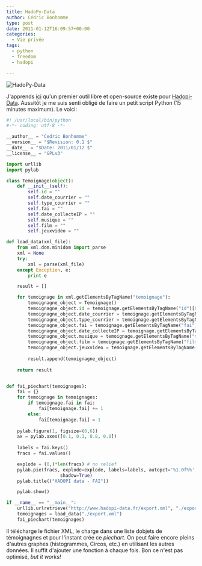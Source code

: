 ```yaml
---
title: HadoPy-Data
author: Cédric Bonhomme
type: post
date: 2011-01-12T16:09:57+00:00
categories:
  - Vie privée
tags:
  - python
  - freedom
  - hadopi

---
```

![HadoPy-Data](/images/blog/2011/01/hadopi-data_piechart.png)

J'apprends [ici][1] qu'un premier outil libre et open-source existe pour
[Hadopi-Data][2]. Aussitôt je me suis senti obligé de faire un petit script
Python (15 minutes maximum). Le voici:

```python
#! /usr/local/bin/python
#-*- coding: utf-8 -*-

__author__ = "Cedric Bonhomme"
__version__ = "$Revision: 0.1 $"
__date__ = "$Date: 2011/01/12 $"
__license__ = "GPLv3"

import urllib
import pylab

class Temoignage(object):
    def __init__(self):
        self.id = ""
        self.date_courrier = ""
        self.type_courrier = ""
        self.fai = ""
        self.date_collecteIP = ""
        self.musique = ""
        self.film = ""
        self.jeuxvideo = ""

def load_data(xml_file):
    from xml.dom.minidom import parse
    xml = None
    try:
        xml = parse(xml_file)
    except Exception, e:
        print e

    result = []

    for temoignage in xml.getElementsByTagName("temoignage"):
        temoignagne_object = Temoignage()
        temoignagne_object.id = temoignage.getElementsByTagName("id")[0].childNodes[0].nodeValue
        temoignagne_object.date_courrier = temoignage.getElementsByTagName("date_courrier")[0].childNodes[0].nodeValue
        temoignagne_object.type_courrier = temoignage.getElementsByTagName("type_courrier")[0].childNodes[0].nodeValue
        temoignagne_object.fai = temoignage.getElementsByTagName("fai")[0].childNodes[0].nodeValue
        temoignagne_object.date_collecteIP = temoignage.getElementsByTagName("date_collecteIP")[0].childNodes[0].nodeValue
        temoignagne_object.musique = temoignage.getElementsByTagName("musique")[0].childNodes[0].nodeValue
        temoignagne_object.film = temoignage.getElementsByTagName("film")[0].childNodes[0].nodeValue
        temoignagne_object.jeuxvideo = temoignage.getElementsByTagName("jeuxvideo")[0].childNodes[0].nodeValue
        
        result.append(temoignagne_object)
        
    return result


def fai_piechart(temoignages):
    fai = {}
    for temoignage in temoignages:
        if temoignage.fai in fai:
            fai[temoignage.fai] += 1
        else:
            fai[temoignage.fai] = 1
    
    pylab.figure(1, figsize=(6,6))
    ax = pylab.axes([0.1, 0.1, 0.8, 0.8])
    
    labels = fai.keys()
    fracs = fai.values()

    explode = (0,)*len(fracs) # no relief
    pylab.pie(fracs, explode=explode, labels=labels, autopct='%1.0f%%', \
                    shadow=True)
    pylab.title(("HADOPI data - FAI"))

    pylab.show()

if __name__ == "__main__":
    urllib.urlretrieve("http://www.hadopi-data.fr/export.xml", "./export.xml")
    temoignages = load_data("./export.xml")
    fai_piechart(temoignages)
```

Il télécharge le fichier XML, le charge dans une liste dobjets de témoignagnes
et pour l'instant crée ce _piechart_. On peut faire encore pleins d'autres
graphes (histogrammes, Circos, etc.) en utilisant les autres données. Il suffit
d'ajouter une fonction à chaque fois. Bon ce n'est pas optimisé, _but it works!_

 [1]: http://www.numerama.com/magazine/17766-un-premier-outil-libre-et-open-source-pour-hadopi-data.html
 [2]: http://www.hadopi-data.fr
